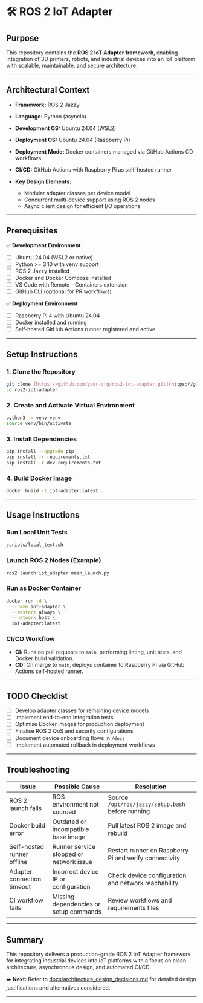 # 🛠️ ROS 2 IoT Adapter

## Purpose

This repository contains the **ROS 2 IoT Adapter framework**, enabling integration of 3D printers, robots, and industrial devices into an IoT platform with scalable, maintainable, and secure architecture.

---

## Architectural Context

* **Framework:** ROS 2 Jazzy
* **Language:** Python (asyncio)
* **Development OS:** Ubuntu 24.04 (WSL2)
* **Deployment OS:** Ubuntu 24.04 (Raspberry Pi)
* **Deployment Mode:** Docker containers managed via GitHub Actions CD workflows
* **CI/CD:** GitHub Actions with Raspberry Pi as self-hosted runner
* **Key Design Elements:**

  * Modular adapter classes per device model
  * Concurrent multi-device support using ROS 2 nodes
  * Async client design for efficient I/O operations

---

## Prerequisites

✅ **Development Environment**

* [ ] Ubuntu 24.04 (WSL2 or native)
* [ ] Python >= 3.10 with venv support
* [ ] ROS 2 Jazzy installed
* [ ] Docker and Docker Compose installed
* [ ] VS Code with Remote - Containers extension
* [ ] GitHub CLI (optional for PR workflows)

✅ **Deployment Environment**

* [ ] Raspberry Pi 4 with Ubuntu 24.04
* [ ] Docker installed and running
* [ ] Self-hosted GitHub Actions runner registered and active

---

## Setup Instructions

### 1. Clone the Repository

```bash
git clone [https://github.com/your-org/ros2-iot-adapter.git](https://github.com/bonny-babu-altem/altem_iot.git)
cd ros2-iot-adapter
```

### 2. Create and Activate Virtual Environment

```bash
python3 -m venv venv
source venv/bin/activate
```

### 3. Install Dependencies

```bash
pip install --upgrade pip
pip install -r requirements.txt
pip install -r dev-requirements.txt
```

### 4. Build Docker Image

```bash
docker build -t iot-adapter:latest .
```

---

## Usage Instructions

### Run Local Unit Tests

```bash
scripts/local_test.sh
```

### Launch ROS 2 Nodes (Example)

```bash
ros2 launch iot_adapter main_launch.py
```

### Run as Docker Container

```bash
docker run -d \
  --name iot-adapter \
  --restart always \
  --network host \
  iot-adapter:latest
```

### CI/CD Workflow

* **CI:** Runs on pull requests to `main`, performing linting, unit tests, and Docker build validation.
* **CD:** On merge to `main`, deploys container to Raspberry Pi via GitHub Actions self-hosted runner.

---

## TODO Checklist

* [ ] Develop adapter classes for remaining device models
* [ ] Implement end-to-end integration tests
* [ ] Optimise Docker images for production deployment
* [ ] Finalise ROS 2 QoS and security configurations
* [ ] Document device onboarding flows in `/docs`
* [ ] Implement automated rollback in deployment workflows

---

## Troubleshooting

| Issue                      | Possible Cause                          | Resolution                                             |
| -------------------------- | --------------------------------------- | ------------------------------------------------------ |
| ROS 2 launch fails         | ROS environment not sourced             | Source `/opt/ros/jazzy/setup.bash` before running      |
| Docker build error         | Outdated or incompatible base image     | Pull latest ROS 2 image and rebuild                    |
| Self-hosted runner offline | Runner service stopped or network issue | Restart runner on Raspberry Pi and verify connectivity |
| Adapter connection timeout | Incorrect device IP or configuration    | Check device configuration and network reachability    |
| CI workflow fails          | Missing dependencies or setup commands  | Review workflows and requirements files                |

---

## Summary

This repository delivers a production-grade ROS 2 IoT Adapter framework for integrating industrial devices into IoT platforms with a focus on clean architecture, asynchronous design, and automated CI/CD.

➡️ **Next:** Refer to [docs/architecture\_design\_decisions.md](docs/architecture_design_decisions.md) for detailed design justifications and alternatives considered.

---
